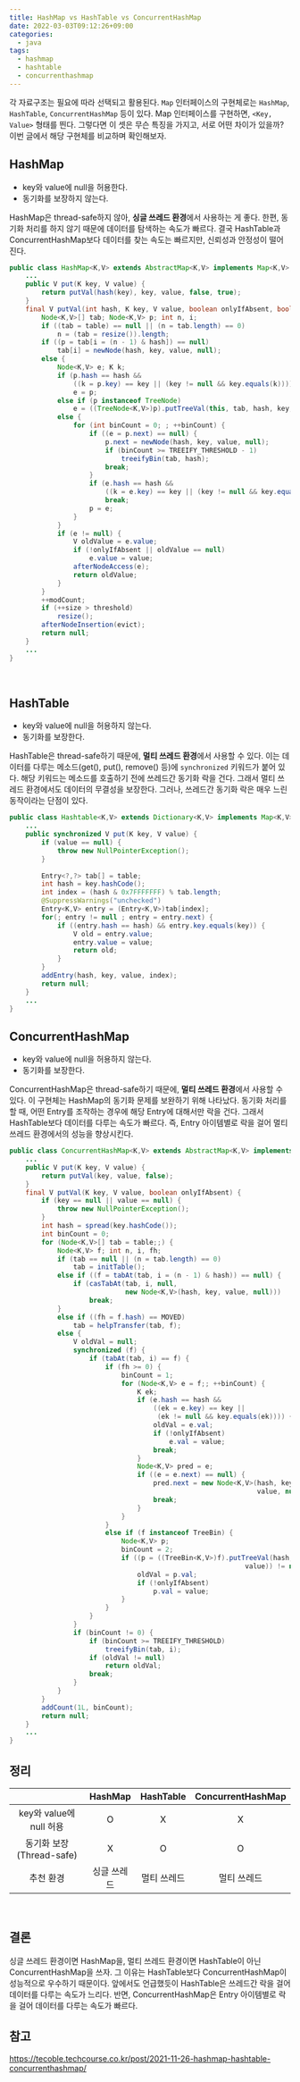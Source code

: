 ```yaml
---
title: HashMap vs HashTable vs ConcurrentHashMap
date: 2022-03-03T09:12:26+09:00
categories:
  - java
tags: 
  - hashmap
  - hashtable
  - concurrenthashmap
---
```


각 자료구조는 필요에 따라 선택되고 활용된다.
`Map` 인터페이스의 구현체로는 `HashMap`, `HashTable`, `ConcurrentHashMap` 등이 있다.
Map 인터페이스를 구현하면, `<Key, Value>` 형태를 띈다.
그렇다면 이 셋은 무슨 특징을 가지고, 서로 어떤 차이가 있을까?
이번 글에서 해당 구현체를 비교하며 확인해보자.

## HashMap

- key와 value에 null을 허용한다.
- 동기화를 보장하지 않는다.

HashMap은 thread-safe하지 않아, **싱글 쓰레드 환경**에서 사용하는 게 좋다.
한편, 동기화 처리를 하지 않기 때문에 데이터를 탐색하는 속도가 빠르다.
결국 HashTable과 ConcurrentHashMap보다 데이터를 찾는 속도는 빠르지만, 신뢰성과 안정성이 떨어진다.<br/>

```java
public class HashMap<K,V> extends AbstractMap<K,V> implements Map<K,V>, Cloneable, Serializable {
    ...
    public V put(K key, V value) {
        return putVal(hash(key), key, value, false, true);
    }
    final V putVal(int hash, K key, V value, boolean onlyIfAbsent, boolean evict) {
        Node<K,V>[] tab; Node<K,V> p; int n, i;
        if ((tab = table) == null || (n = tab.length) == 0)
            n = (tab = resize()).length;
        if ((p = tab[i = (n - 1) & hash]) == null)
            tab[i] = newNode(hash, key, value, null);
        else {
            Node<K,V> e; K k;
            if (p.hash == hash &&
                ((k = p.key) == key || (key != null && key.equals(k))))
                e = p;
            else if (p instanceof TreeNode)
                e = ((TreeNode<K,V>)p).putTreeVal(this, tab, hash, key, value);
            else {
                for (int binCount = 0; ; ++binCount) {
                    if ((e = p.next) == null) {
                        p.next = newNode(hash, key, value, null);
                        if (binCount >= TREEIFY_THRESHOLD - 1)
                            treeifyBin(tab, hash);
                        break;
                    }
                    if (e.hash == hash &&
                        ((k = e.key) == key || (key != null && key.equals(k))))
                        break;
                    p = e;
                }
            }
            if (e != null) {
                V oldValue = e.value;
                if (!onlyIfAbsent || oldValue == null)
                    e.value = value;
                afterNodeAccess(e);
                return oldValue;
            }
        }
        ++modCount;
        if (++size > threshold)
            resize();
        afterNodeInsertion(evict);
        return null;
    }
    ...
}
```

<br/>

## HashTable

- key와 value에 null을 허용하지 않는다.
- 동기화를 보장한다.

HashTable은 thread-safe하기 때문에, **멀티 쓰레드 환경**에서 사용할 수 있다.
이는 데이터를 다루는 메소드(get(), put(), remove() 등)에 `synchronized` 키워드가 붙어 있다.
해당 키워드는 메소드를 호출하기 전에 쓰레드간 동기화 락을 건다.
그래서 멀티 쓰레드 환경에서도 데이터의 무결성을 보장한다.
그러나, 쓰레드간 동기화 락은 매우 느린 동작이라는 단점이 있다.

```java
public class Hashtable<K,V> extends Dictionary<K,V> implements Map<K,V>, Cloneable, java.io.Serializable {
    ...
    public synchronized V put(K key, V value) {
        if (value == null) {
            throw new NullPointerException();
        }
        
        Entry<?,?> tab[] = table;
        int hash = key.hashCode();
        int index = (hash & 0x7FFFFFFF) % tab.length;
        @SuppressWarnings("unchecked")
        Entry<K,V> entry = (Entry<K,V>)tab[index];
        for(; entry != null ; entry = entry.next) {
            if ((entry.hash == hash) && entry.key.equals(key)) {
                V old = entry.value;
                entry.value = value;
                return old;
            }
        }
        addEntry(hash, key, value, index);
        return null;
    }
    ...
}
```

## ConcurrentHashMap

- key와 value에 null을 허용하지 않는다.
- 동기화를 보장한다.

ConcurrentHashMap은 thread-safe하기 때문에, **멀티 쓰레드 환경**에서 사용할 수 있다.
이 구현체는 HashMap의 동기화 문제를 보완하기 위해 나타났다.
동기화 처리를 할 때, 어떤 Entry를 조작하는 경우에 해당 Entry에 대해서만 락을 건다.
그래서 HashTable보다 데이터를 다루는 속도가 빠르다.
즉, Entry 아이템별로 락을 걸어 멀티 쓰레드 환경에서의 성능을 향상시킨다.

```java
public class ConcurrentHashMap<K,V> extends AbstractMap<K,V> implements ConcurrentMap<K,V>, Serializable {
    ...
    public V put(K key, V value) {
        return putVal(key, value, false);
    }
    final V putVal(K key, V value, boolean onlyIfAbsent) {
        if (key == null || value == null) {
            throw new NullPointerException();
        }
        int hash = spread(key.hashCode());
        int binCount = 0;
        for (Node<K,V>[] tab = table;;) {
            Node<K,V> f; int n, i, fh;
            if (tab == null || (n = tab.length) == 0)
                tab = initTable();
            else if ((f = tabAt(tab, i = (n - 1) & hash)) == null) {
                if (casTabAt(tab, i, null,
                             new Node<K,V>(hash, key, value, null)))
                    break;
            }
            else if ((fh = f.hash) == MOVED)
                tab = helpTransfer(tab, f);
            else {
                V oldVal = null;
                synchronized (f) {
                    if (tabAt(tab, i) == f) {
                        if (fh >= 0) {
                            binCount = 1;
                            for (Node<K,V> e = f;; ++binCount) {
                                K ek;
                                if (e.hash == hash &&
                                    ((ek = e.key) == key ||
                                     (ek != null && key.equals(ek)))) {
                                    oldVal = e.val;
                                    if (!onlyIfAbsent)
                                        e.val = value;
                                    break;
                                }
                                Node<K,V> pred = e;
                                if ((e = e.next) == null) {
                                    pred.next = new Node<K,V>(hash, key,
                                                              value, null);
                                    break;
                                }
                            }
                        }
                        else if (f instanceof TreeBin) {
                            Node<K,V> p;
                            binCount = 2;
                            if ((p = ((TreeBin<K,V>)f).putTreeVal(hash, key,
                                                           value)) != null) {
                                oldVal = p.val;
                                if (!onlyIfAbsent)
                                    p.val = value;
                            }
                        }
                    }
                }
                if (binCount != 0) {
                    if (binCount >= TREEIFY_THRESHOLD)
                        treeifyBin(tab, i);
                    if (oldVal != null)
                        return oldVal;
                    break;
                }
            }
        }
        addCount(1L, binCount);
        return null;
    }
    ...
}
```

## 정리

|   |HashMap|HashTable|ConcurrentHashMap|
|:-:|:-----:|:-------:|:---------------:|
|key와 value에 null 허용|O|X|X|
|동기화 보장(Thread-safe)|X|O|O|
|추천 환경|싱글 쓰레드|멀티 쓰레드|멀티 쓰레드|

<br/>

## 결론

싱글 쓰레드 환경이면 HashMap을, 멀티 쓰레드 환경이면 HashTable이 아닌 ConcurrentHashMap을 쓰자.
그 이유는 HashTable보다 ConcurrentHashMap이 성능적으로 우수하기 때문이다.
앞에서도 언급했듯이 HashTable은 쓰레드간 락을 걸어 데이터를 다루는 속도가 느리다.
반면, ConcurrentHashMap은 Entry 아이템별로 락을 걸어 데이터를 다루는 속도가 빠르다.

## 참고
https://tecoble.techcourse.co.kr/post/2021-11-26-hashmap-hashtable-concurrenthashmap/
